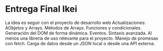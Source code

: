 # Entrega Final Ikei
La idea es seguir con el proyecto de desarrollo web
Actualizaciones:
AObjetos y Arrays. Métodos de Arrays.
Funciones y condicionales.
Generación del DOM de forma dinámica. Eventos.
Sintaxis avanzada.
Al menos una librería de uso relevante para el proyecto.
Manejo de promesas con fetch. 
Carga de datos desde un JSON local o desde una API externa.
